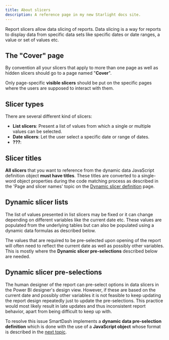 ```yaml
---
title: About slicers
description: A reference page in my new Starlight docs site.
---
```


Report slicers allow data slicing of reports. Data slicing is a way for reports to display data from specific data sets like specific dates or date ranges, a value or set of values etc.

## The "Cover" page

By convention all your slicers that apply to more than one page as well as hidden slicers should go to a page named "**Cover**".

Only page-specific **visible slicers** should be put on the specific pages where the users are supposed to interact with them.

## Slicer types

There are several different kind of slicers:

- **List slicers**: Present a list of values from which a single or multiple values can be selected.
- **Date slicers**: Let the user select a specific date or range of dates.
- **???**:

## Slicer titles

**All slicers** that you want to reference from the dynamic data JavaScript definition object **must have titles**. These titles are converted to a single-word object properties during the code matching process as described in the 'Page and slicer names' topic on the [Dynamic slicer definition](/developer/report-slicers/dynamic-slicer-data-definitions/) page.


## Dynamic slicer lists

The list of values presented in list slicers may be fixed or it can change depending on different variables like the current date etc. These values are populated from the underlying tables but can also be populated using a dynamic data formulas as described below.

The values that are required to be pre-selected upon opening of the report will often need to reflect the current date as well as possibly other variables. This is mostly where the **Dynamic slicer pre-selections** described below are needed.

## Dynamic slicer pre-selections

The human designer of the report can pre-select options in data slicers in the Power BI designer's design view. However, if these are based on the current date and possibly other variables it is not feasible to keep updating the report design repeatedly just to update the pre-selections. This practice would most likely result in late updates and thus inconsistent report behavior, apart from being difficult to keep up with.

To resolve this issue SmartDash implements a **dynamic data pre-selection definition** which is done with the use of a **JavaScript object** whose format is described in the [next topic](/developer/report-slicers/dynamic-slicer-data-definitions/).